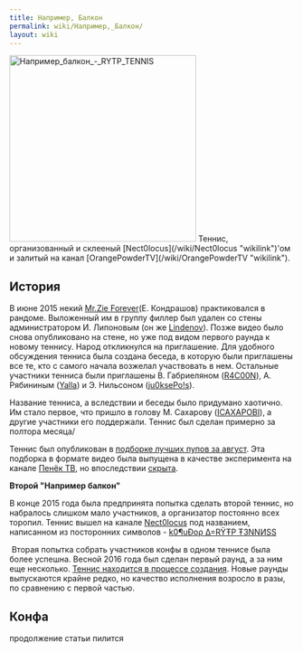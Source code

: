 ```yaml
---
title: Например, Балкон
permalink: wiki/Например,_Балкон/
layout: wiki
---
```


<img src="Например_балкон_-_RYTP_TENNIS" title="fig:Например_балкон_-_RYTP_TENNIS" width="330" height="330" alt="Например_балкон_-_RYTP_TENNIS" />
Теннис, организованный и склееный [Nect0locus](/wiki/Nect0locus "wikilink")'ом
и залитый на канал [OrangePowderTV](/wiki/OrangePowderTV "wikilink").

## История

В июне 2015 некий [Mr.Zie Forever](/wiki/Nect0locus "wikilink")(Е. Кондрашов)
практиковался в рандоме. Выложенный им в группу филлер был удален со
стены администратором И. Липоновым (он же
[Lindenov](/wiki/Lindenov "wikilink")). Позже видео было снова опубликовано на
стене, но уже под видом первого раунда к новому теннису. Народ
откликнулся на приглашение. Для удобного обсуждения тенниса была создана
беседа, в которую были приглашены все те, кто с самого начала возжелал
участвовать в нем. Остальные участники тенниса были приглашены В.
Габриеляном ([R4C00N](/wiki/R4C00N "wikilink")), А. Рябининым
([Yalla](/wiki/Yalla "wikilink")) и Э. Нильсоном
([ju0ksePo!s](ju0ksePo!s "wikilink")).

Название тенниса, а вследствии и беседы было придумано хаотично. Им
стало первое, что пришло в голову М. Сахарову
([ICAXAPOBI](/wiki/ICAXAPOBI "wikilink")), а другие участники его поддержали.
Теннис был сделан примерно за полтора месяца/

Теннис был опубликован в [подборке лучших пупов за
август](https://vk.com/imgtho?w=wall-34217658_7082). Эта подборка в
формате видео была выпущена в качестве эксперимента на канале [Пенёк
ТВ](Пенёк_ТВ "wikilink"), но
впоследствии [скрыта](https://www.youtube.com/watch?v=RQWtJFVmopY).

**Второй "Например балкон"**

В конце 2015 года была предпринята попытка сделать второй теннис, но
набралось слишком мало участников, а организатор постоянно всех торопил.
Теннис вышел на канале [Nect0locus](/wiki/Nect0locus "wikilink") под
названием, написанном из посторонних символов - [k0¶uÐoρ ∆=RŸŦP
Ŧ3NNИSS](https://youtu.be/siuh5wLdpZc)

 Вторая попытка собрать участников конфы в одном теннисе была более
успешна. Весной 2016 года был сделан первый раунд, а за ним еще
несколько. [Теннис находится в процессе
создания](https://www.youtube.com/playlist?list=PLBQLaJSvK6EYLtOXMSeRqvuyfoWYTCygV).
Новые раунды выпускаются крайне редко, но качество исполнения возросло в
разы, по сравнению с первой частью.

## Конфа

продолжение статьи пилится
